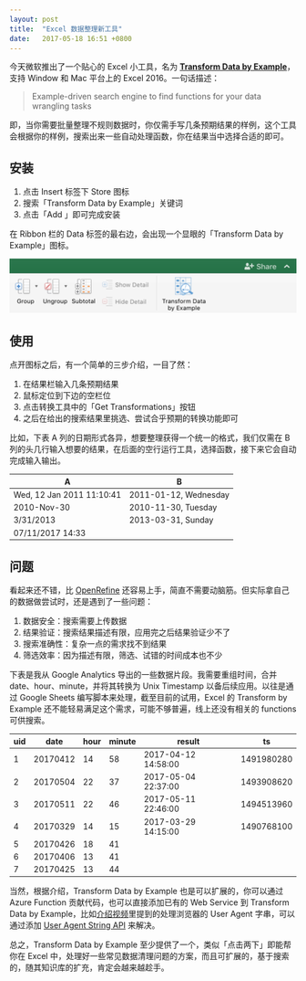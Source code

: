 ```yaml
---
layout: post
title:  "Excel 数据整理新工具"
date:   2017-05-18 16:51 +0800
---
```


今天微软推出了一个贴心的 Excel 小工具，名为 **[Transform Data by Example](https://store.office.com/en-us/app.aspx?assetid=WA104380727)**，支持 Window 和 Mac 平台上的 Excel 2016。一句话描述：

> Example-driven search engine to find functions for your data wrangling tasks

即，当你需要批量整理不规则数据时，你仅需手写几条预期结果的样例，这个工具会根据你的样例，搜索出来一些自动处理函数，你在结果当中选择合适的即可。



## 安装

1. 点击 Insert 标签下 Store 图标
2. 搜索「Transform Data by Example」关键词
3. 点击「Add 」即可完成安装

在 Ribbon 栏的 Data 标签的最右边，会出现一个显眼的「Transform Data by Example」图标。

![Transform Data by Example Icon](/files/2017/05/18/transform-data-by-example.png)



## 使用

点开图标之后，有一个简单的三步介绍，一目了然：

1. 在结果栏输入几条预期结果
2. 鼠标定位到下边的空栏位
3. 点击转换工具中的「Get Transformations」按钮
4. 之后在给出的搜索结果里挑选、尝试合乎预期的转换功能即可



比如，下表 A 列的日期形式各异，想要整理获得一个统一的格式，我们仅需在 B 列的头几行输入想要的结果，在后面的空行运行工具，选择函数，接下来它会自动完成输入输出。

| A                         | B                     |
| ------------------------- | --------------------- |
| Wed, 12 Jan 2011 11:10:41 | 2011-01-12, Wednesday |
| 2010-Nov-30               | 2010-11-30,  Tuesday  |
| 3/31/2013                 | 2013-03-31, Sunday    |
| 07/11/2017 14:33          |                       |



## 问题

看起来还不错，比 [OpenRefine](https://github.com/OpenRefine/OpenRefine) 还容易上手，简直不需要动脑筋。但实际拿自己的数据做尝试时，还是遇到了一些问题：

1. 数据安全：搜索需要上传数据
2. 结果验证：搜索结果描述有限，应用完之后结果验证少不了
3. 搜索准确性：复杂一点的需求找不到结果
4. 筛选效率：因为描述有限，筛选、试错的时间成本也不少

下表是我从 Google Analytics 导出的一些数据片段。我需要重组时间，合并 date、hour、minute，并将其转换为 Unix Timestamp 以备后续应用。以往是通过 Google Sheets 编写脚本来处理，截至目前的试用，Excel 的 Transform by Example 还不能轻易满足这个需求，可能不够普遍，线上还没有相关的 functions 可供搜索。

| uid  | date     | hour | minute | result              | ts         |
| ---- | -------- | ---- | ------ | ------------------- | ---------- |
| 1    | 20170412 | 14   | 58     | 2017-04-12 14:58:00 | 1491980280 |
| 2    | 20170504 | 22   | 37     | 2017-05-04 22:37:00 | 1493908620 |
| 3    | 20170511 | 22   | 46     | 2017-05-11 22:46:00 | 1494513960 |
| 4    | 20170329 | 14   | 15     | 2017-03-29 14:15:00 | 1490768100 |
| 5    | 20170426 | 18   | 41     |                     |            |
| 6    | 20170406 | 13   | 41     |                     |            |
| 7    | 20170425 | 13   | 44     |                     |            |

当然，根据介绍，Transform Data by Example 也是可以扩展的，你可以通过 Azure Function 贡献代码，也可以直接添加已有的 Web Service 到 Transform Data by Example，比如[介绍视频](https://www.microsoft.com/en-us/research/project/transform-data-by-example/)里提到的处理浏览器的 User Agent 字串，可以通过添加 [User Agent String API](http://www.useragentstring.com/?uas=UAS&getJSON=all) 来解决。



总之，Transform Data by Example 至少提供了一个，类似「点击两下」即能帮你在 Excel 中，处理好一些常见数据清理问题的方案，而且可扩展的，基于搜索的，随其知识库的扩充，肯定会越来越趁手。